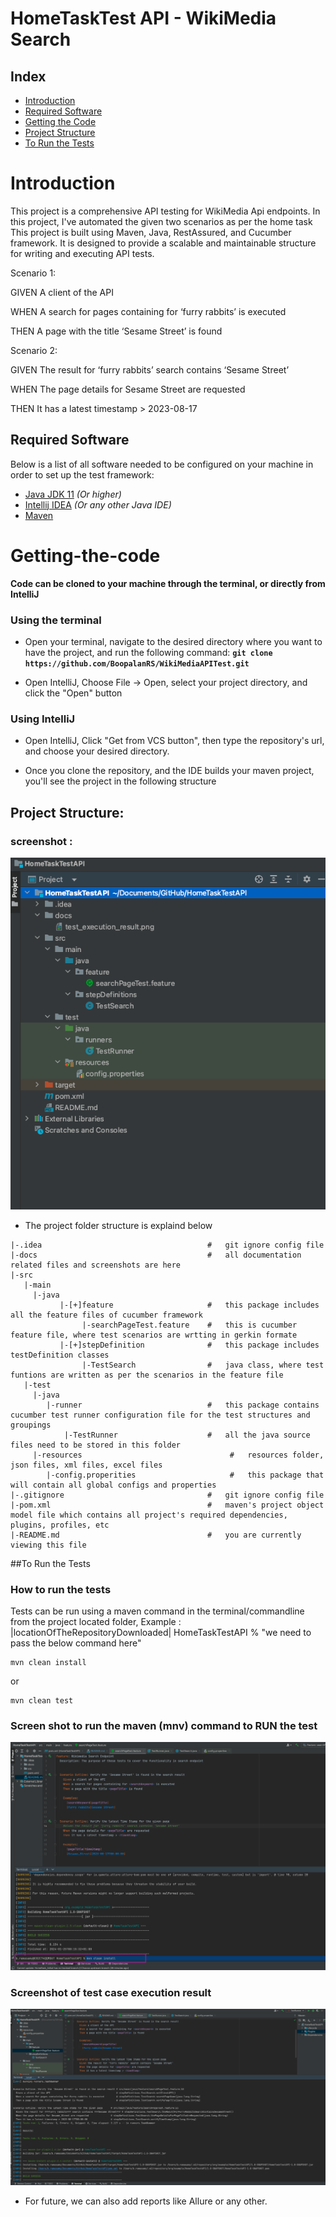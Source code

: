 # HomeTaskTest API - WikiMedia Search

## Index
- [Introduction](#introduction)
- [Required Software](#required-software)
- [Getting the Code](#getting-the-code)
- [Project Structure](#project-structure)
- [To Run the Tests](#To-Run-the-tests)

# Introduction

This project is a comprehensive API testing for WikiMedia Api endpoints. In this project, I've automated the given two scenarios as per the home task
This project is built using Maven, Java, RestAssured, and Cucumber framework. It is designed to provide a scalable and maintainable structure for writing and executing API tests.

Scenario 1:

GIVEN A client of the API 

WHEN A search for pages containing for ‘furry rabbits’ is executed

THEN A page with the title ‘Sesame Street’ is found

Scenario 2:

GIVEN The result for ‘furry rabbits’ search contains ‘Sesame Street’

WHEN The page details for Sesame Street are requested

THEN It has a latest timestamp > 2023-08-17


## Required Software
Below is a list of all software needed to be configured on your machine in order
to set up the test framework:
- [Java JDK 11](https://www.oracle.com/java/technologies/javase-jdk11-downloads.html) _(Or higher)_
- [Intellij IDEA](https://www.jetbrains.com/idea/download/#section=mac) _(Or any other Java IDE)_
- [Maven](https://mkyong.com/maven/install-maven-on-mac-osx/)


# Getting-the-code 
**Code can be cloned to your machine through the terminal, or directly from IntelliJ**

### Using the terminal
- Open your terminal, navigate to the desired directory where you want to
  have the project, and run the following command:
  **`git clone https://github.com/BoopalanRS/WikiMediaAPITest.git`**


- Open IntelliJ, Choose File -> Open, select your project directory, and click the "Open" button

### Using IntelliJ
- Open IntelliJ, Click "Get from VCS button", then type the repository's url,
  and choose your desired directory.

- Once you clone the repository, and the IDE builds your maven project,
  you'll see the project in the following structure

## Project Structure:

### screenshot : 
![Screenshot](docs/project_folder_structure.png)

- The project folder structure is explaind below 

```
|-.idea                                     #   git ignore config file
|-docs                                      #   all documentation related files and screenshots are here  
|-src    
   |-main   
     |-java                     
           |-[+]feature                     #   this package includes all the feature files of cucumber framework               
                |-searchPageTest.feature    #   this is cucumber feature file, where test scenarios are wrtting in gerkin formate
           |-[+]stepDefinition              #   this package includes testDefinition classes            
                |-TestSearch                #   java class, where test funtions are written as per the scenarios in the feature file
   |-test
     |-java                 
        |-runner                            #   this package contains cucumber test runner configuration file for the test structures and groupings
            |-TestRunner                    #   all the java source files need to be stored in this folder 
     |-resources                                 #   resources folder, json files, xml files, excel files
        |-config.properities                     #   this package that will contain all global configs and properties
|-.gitignore                                #   git ignore config file
|-pom.xml                                   #   maven's project object model file which contains all project's required dependencies, plugins, profiles, etc
|-README.md                                 #   you are currently viewing this file
```   


##To Run the Tests

### How to run the tests
Tests can be run using a maven command in the terminal/commandline from the project located folder,
Example : |locationOfTheRepositoryDownloaded| HomeTaskTestAPI % "we need to pass the below command here"

```
mvn clean install
```
or
```
mvn clean test
```
### Screen shot to run the maven (mnv) command to RUN the test
![Screenshot](docs/mvn_command_in_terminal.png)

### Screenshot of test case execution result 

![Screenshot](docs/test_execution_result.png)



- For future, we can also add reports like Allure or any other.   
